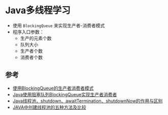 # Java多线程学习
- 使用 `BlockingQueue` 来实现生产者-消费者模式
- 程序入口参数：
  - 生产的元素个数
  - 队列大小
  - 生产者个数
  - 消费者个数

## 参考
- [使用BlockingQueue的生产者消费者模式](https://developer.aliyun.com/article/609050)
- [Java使用阻塞队列BlockingQueue实现生产者消费者](https://blog.csdn.net/itmyhome1990/article/details/79346450)
- [Java线程池，shutdown、awaitTermination、shutdownNow的作用与区别](https://blog.csdn.net/u010002184/article/details/79188233)
- [JAVA中创建线程池的五种方法及比较](https://www.cnblogs.com/pcheng/p/13540619.html)
